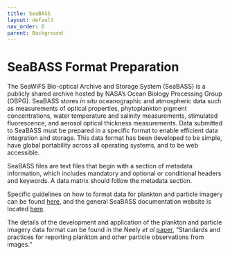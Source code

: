```yaml
---
title: SeaBASS
layout: default
nav_order: 6
parent: Background
---
```


# SeaBASS Format Preparation

The SeaWiFS Bio-optical Archive and Storage System (SeaBASS) is a publicly shared archive hosted by NASA’s Ocean Biology Processing Group (OBPG). SeaBASS stores *in situ* oceanographic and atmospheric data such as measurements of optical properties, phytoplankton pigment concentrations, water temperature and salinity measurements, stimulated fluorescence, and aerosol optical thickness measurements. Data submitted to SeaBASS must be prepared in a specific format to enable efficient data integration and storage. This data format has been developed to be simple, have global portability across all operating systems, and to be web accessible.  

SeaBASS files are text files that begin with a section of metadata information, which includes mandatory and optional or conditional headers and keywords. A data matrix should follow the metadata section.  

Specific guidelines on how to format data for plankton and particle imagery can be found [here](https://seabass.gsfc.nasa.gov/wiki/plankton_and_particles_imagery), and the general SeaBASS documentation website is located [here](https://seabass.gsfc.nasa.gov/).  

The details of the development and application of the plankton and particle imagery data format can be found in the Neely *et al* [paper](https://darchive.mblwhoilibrary.org/entities/publication/276d7a04-089d-5cc6-9d50-add7b9aed8e3), “Standards and practices for reporting plankton and other particle observations from images.” 